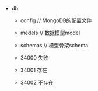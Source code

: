 - db
  - config // MongoDB的配置文件
  - medels // 数据模型model
  - schemas // 模型骨架schema

  - 34000 失败
  - 34001 存在
  - 34002 不存在